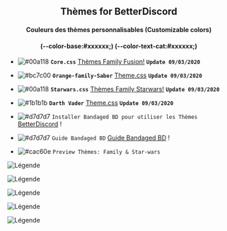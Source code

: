 <h2 align="center">Thèmes for BetterDiscord</h2>
<h4 align="center">Couleurs des thèmes personnalisables (Customizable colors)</h4>
<h4 align="center">(--color-base:#xxxxxx;)  (--color-text-cat:#xxxxxx;)</h4>

- ![#00a118](https://placehold.it/15/00a118/b5e853?text=+) **`Core.css`** [Thèmes Family Fusion!](https://bibitor31.github.io/Bibitor-Themes/addons/core.css) **`Update 09/03/2020`**

- ![#bc7c00](https://placehold.it/15/bc7c00/b5e853?text=+) **`Orange-family-Saber`** [Theme.css](https://bibitor31.github.io/Bibitor-Themes/Orange-family-Saber.theme.css) **`Update 09/03/2020`**

- ![#00a118](https://placehold.it/15/00a118/b5e853?text=+) **`Starwars.css`** [Thèmes Family Starwars!](https://bibitor31.github.io/Bibitor-Themes/addons/Starwars.css) **`Update 09/03/2020`**

- ![#1b1b1b](https://placehold.it/15/1b1b1b/b5e853?text=+) **`Darth Vader`** [Theme.css](https://bibitor31.github.io/Bibitor-Themes/Darth-Vader.theme.css) **`Update 09/03/2020`**

- ![#d7d7d7](https://placehold.it/15/d7d7d7/b5e853?text=+) `Installer Bandaged BD pour utiliser les Thèmes`  [BetterDiscord](https://betterdiscord.net/home/) !

- ![#d7d7d7](https://placehold.it/15/d7d7d7/b5e853?text=+) `Guide Bandaged BD`  [Guide Bandaged BD](https://0x71.cc/bd/guide/) !

- ![#cac60e](https://placehold.it/15/cac60e/b5e853?text=+) `Preview Thèmes: Family & Star-wars`

![Légende](https://i.imgur.com/xLdIeV7.png)

![Légende](https://i.imgur.com/F96euMh.png)

![Légende](https://i.imgur.com/cQu15yO.png)

![Légende](https://i.imgur.com/GgAUb6r.png)

![Légende](https://i.imgur.com/0BgB6wV.png)
